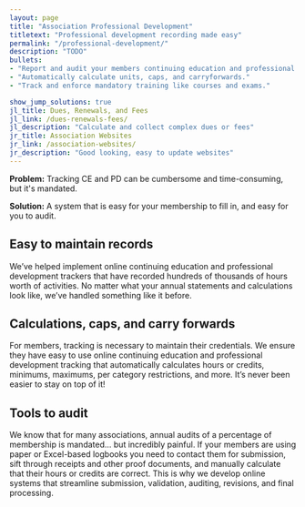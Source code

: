 ```yaml
---
layout: page
title: "Association Professional Development"
titletext: "Professional development recording made easy"
permalink: "/professional-development/"
description: "TODO"
bullets:
- "Report and audit your members continuing education and professional development."
- "Automatically calculate units, caps, and carryforwards."
- "Track and enforce mandatory training like courses and exams."

show_jump_solutions: true
jl_title: Dues, Renewals, and Fees
jl_link: /dues-renewals-fees/
jl_description: "Calculate and collect complex dues or fees"
jr_title: Association Websites
jr_link: /association-websites/
jr_description: "Good looking, easy to update websites"
---
```


**Problem:** Tracking CE and PD can be cumbersome and time-consuming, but it's mandated.

**Solution:** A system that is easy for your membership to fill in, and easy for you to audit.

## Easy to maintain records

We’ve helped implement online continuing education and professional development trackers that have recorded hundreds of thousands of hours worth of activities. No matter what your annual statements and calculations look like, we’ve handled something like it before.

## Calculations, caps, and carry forwards

For members, tracking is necessary to maintain their credentials. We ensure they have easy to use online continuing education and professional development tracking that automatically calculates hours or credits, minimums, maximums, per category restrictions, and more. It’s never been easier to stay on top of it!

## Tools to audit

We know that for many associations, annual audits of a percentage of membership is mandated... but incredibly painful. If your members are using paper or Excel-based logbooks you need to contact them for submission, sift through receipts and other proof documents, and manually calculate that their hours or credits are correct. This is why we develop online systems that streamline submission, validation, auditing, revisions, and final processing.

